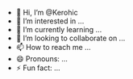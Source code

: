 - 👋 Hi, I’m @Kerohic
- 👀 I’m interested in ...
- 🌱 I’m currently learning ...
- 💞️ I’m looking to collaborate on ...
- 📫 How to reach me ...
- 😄 Pronouns: ...
- ⚡ Fun fact: ...

<!---
Kerohic/Kerohic is a ✨ special ✨ repository because its `README.md` (this file) appears on your GitHub profile.
You can click the Preview link to take a look at your changes.
--->
